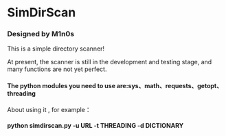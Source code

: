 # SimDirScan
### Designed by M1n0s

This is a simple directory scanner!

At present, the scanner is still in the development and testing stage, and many functions are not yet perfect.

#### The python modules you need to use are:sys、math、requests、getopt、threading

About using it , for example：
#### python simdirscan.py -u URL -t THREADING -d DICTIONARY
